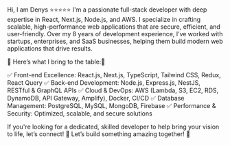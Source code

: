 Hi, I am Denys ⭐⭐⭐⭐⭐
I'm a passionate full-stack developer with deep expertise in React, Next.js, Node.js, and AWS. I specialize in crafting scalable, high-performance web applications that are secure, efficient, and user-friendly.
Over my 8 years of development experience, I’ve worked with startups, enterprises, and SaaS businesses, helping them build modern web applications that drive results.

💯 Here’s what I bring to the table:💯

✅ Front-end Excellence: React.js, Next.js, TypeScript, Tailwind CSS, Redux, React Query
✅ Back-end Development: Node.js, Express.js, NestJS, RESTful & GraphQL APIs
✅ Cloud & DevOps: AWS (Lambda, S3, EC2, RDS, DynamoDB, API Gateway, Amplify), Docker, CI/CD
✅ Database Management: PostgreSQL, MySQL, MongoDB, Firebase
✅ Performance & Security: Optimized, scalable, and secure solutions

If you're looking for a dedicated, skilled developer to help bring your vision to life, let’s connect!
📌 Let’s build something amazing together! 🚀

